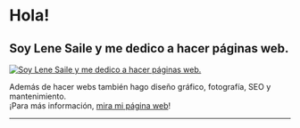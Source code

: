 # Hola! 
## Soy Lene Saile y me dedico a hacer páginas web.  

[![Soy Lene Saile y me dedico a hacer páginas web.](https://res.cloudinary.com/lenesaile/image/upload/v1599645295/lenesaile_dv8zro.png)](https://www.lenesaile.com)

Además de hacer webs también hago diseño gráfico, fotografía, SEO y mantenimiento.  
¡Para más información, [mira mi página web](https://www.lenesaile.com)!

___
